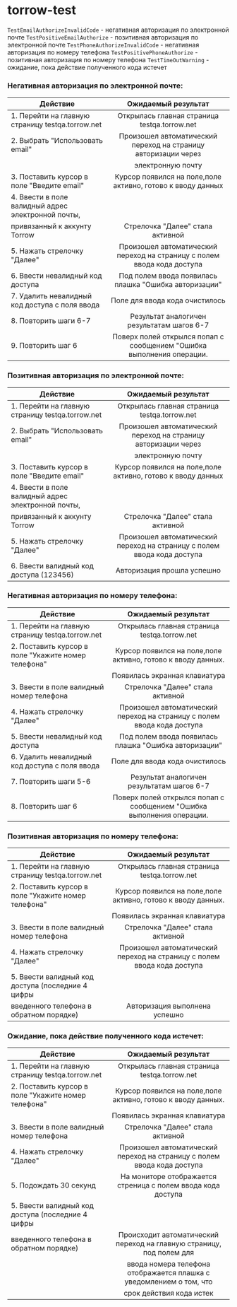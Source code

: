 # torrow-test

`TestEmailAuthorizeInvalidCode` - негативная авторизация по электронной почте 
`TestPositiveEmailAuthorize` - позитивная авторизация по электронной почте
`TestPhoneAuthorizeInvalidCode` - негативная авторизация по номеру телефона
`TestPositivePhoneAuthorize` - позитивная авторизация по номеру телефона
`TestTimeOutWarning` - ожидание, пока действие полученного кода истечет 

### Негативная авторизация по электронной почте:
| Действие                                              | Ожидаемый результат                                                    | 
| ----------------------------------------------------- |:----------------------------------------------------------------------:| 
| 1. Перейти на главную страницу testqa.torrow.net      | Открылась главная страница testqa.torrow.net                           | 
| 2. Выбрать "Использовать email"                       | Произошел автоматический переход на страницу авторизации через         |
|                                                       | электронную почту                                                      |   
| 3. Поставить курсор в поле "Введите email"            | Курсор появился на поле,поле активно, готово к вводу данных            |
| 4. Ввести в поле валидный адрес электронной почты,    |                                                                        |
|     привязанный к аккунту Torrow                      | Стрелочка "Далее" стала активной                                       |
| 5. Нажать стрелочку "Далее"                           | Произошел автоматический переход на страницу с полем ввода кода доступа|
| 6. Ввести невалидный код доступа                      | Под полем ввода появилась плашка "Ошибка авторизации"                  |
| 7. Удалить невалидный код доступа с поля ввода        | Поле для ввода кода очистилось                                         |
| 8. Повторить шаги 6-7                                 | Результат аналогичен результатам шагов 6-7                             |
| 9. Повторить шаг 6                                    | Поверх полей открылся попап с сообщением "Ошибка выполнения операции.  |


### Позитивная авторизация по электронной почте:
| Действие                                              | Ожидаемый результат                                                    | 
| ----------------------------------------------------- |:----------------------------------------------------------------------:| 
| 1. Перейти на главную страницу testqa.torrow.net      | Открылась главная страница testqa.torrow.net                           | 
| 2. Выбрать "Использовать email"                       | Произошел автоматический переход на страницу авторизации через         |
|                                                       | электронную почту                                                      |   
| 3. Поставить курсор в поле "Введите email"            | Курсор появился на поле,поле активно, готово к вводу данных            |
| 4. Ввести в поле валидный адрес электронной почты,    |                                                                        |
|     привязанный к аккунту Torrow                      | Стрелочка "Далее" стала активной                                       |
| 5. Нажать стрелочку "Далее"                           | Произошел автоматический переход на страницу с полем ввода кода доступа|
| 6. Ввести валидный код доступа (123456)               | Авторизация прошла успешно                                             |


### Негативная авторизация по номеру телефона:
| Действие                                              | Ожидаемый результат                                                    | 
| ----------------------------------------------------- |:----------------------------------------------------------------------:| 
| 1. Перейти на главную страницу testqa.torrow.net      | Открылась главная страница testqa.torrow.net                           |                                                         
| 2. Поставить курсор в поле "Укажите номер телефона"   | Курсор появился на поле,поле активно, готово к вводу данных.           |
|                                                       | Появилась экранная клавиатура                                          |
| 3. Ввести в поле валидный номер телефона              | Стрелочка "Далее" стала активной                                       |                                                                       
| 4. Нажать стрелочку "Далее"                           | Произошел автоматический переход на страницу с полем ввода кода доступа|
| 5. Ввести невалидный код доступа                      | Под полем ввода появилась плашка "Ошибка авторизации"                  |
| 6. Удалить невалидный код доступа с поля ввода        | Поле для ввода кода очистилось                                         |
| 7. Повторить шаги 5-6                                 | Результат аналогичен результатам шагов 6-7                             |
| 8. Повторить шаг 6                                    | Поверх полей открылся попап с сообщением "Ошибка выполнения операции.  |

### Позитивная авторизация по номеру телефона:
| Действие                                              | Ожидаемый результат                                                    | 
| ----------------------------------------------------- |:----------------------------------------------------------------------:| 
| 1. Перейти на главную страницу testqa.torrow.net      | Открылась главная страница testqa.torrow.net                           |                                                         
| 2. Поставить курсор в поле "Укажите номер телефона"   | Курсор появился на поле,поле активно, готово к вводу данных.           |
|                                                       | Появилась экранная клавиатура                                          |
| 3. Ввести в поле валидный номер телефона              | Стрелочка "Далее" стала активной                                       |                                                                       
| 4. Нажать стрелочку "Далее"                           | Произошел автоматический переход на страницу с полем ввода кода доступа|
| 5. Ввести валидный код доступа (последние 4 цифры     |                                                                        |
|     введенного телефона в обратном порядке)           | Авторизация выполнена успешно                                          |

### Ожидание, пока действие полученного кода истечет:
| Действие                                              | Ожидаемый результат                                                    | 
| ----------------------------------------------------- |:----------------------------------------------------------------------:| 
| 1. Перейти на главную страницу testqa.torrow.net      | Открылась главная страница testqa.torrow.net                           |                                                         
| 2. Поставить курсор в поле "Укажите номер телефона"   | Курсор появился на поле,поле активно, готово к вводу данных.           |
|                                                       | Появилась экранная клавиатура                                          |
| 3. Ввести в поле валидный номер телефона              | Стрелочка "Далее" стала активной                                       |                                                                       
| 4. Нажать стрелочку "Далее"                           | Произошел автоматический переход на страницу с полем ввода кода доступа|
| 5. Подождать 30 секунд                                | На мониторе отображается стреница с полем ввода кода доступа           |
| 5. Ввести валидный код доступа (последние 4 цифры     |                                                                        |
|     введенного телефона в обратном порядке)           | Происходит автоматический переход на главную страницу, под полем для   |
|                                                       |ввода номера телефона отображается плашка с уведомлением о том, что     |
|                                                       | срок действия кода истек                                               |


